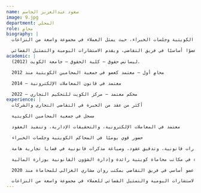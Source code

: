 ```yaml
---
name: سعود عبدالعزيز الجاسم
image: 9.jpg
department: المحلي
role: محامٍ
biography: |
  السيد سعود عبدالعزيز الجاسم هو محامٍ كويتي يتمتع بأكثر من عقد من الخبرة في قاعات المحاكم، متخصص في التقاضي التجاري والشركات. مسجل في جمعية المحامين الكويتية ومعتمد في مجالات قانونية رئيسية مثل المعاملات الإلكترونية والتحقيقات الإدارية وتنفيذ العقود. يحافظ السيد الجاسم على حضور قوي يوميًا في المحاكم الكويتية وجلسات الخبراء، حيث يمثل العملاء في مجموعة واسعة من النزاعات.

  بدأ مسيرته القانونية في عام 2012 وشغل منذ ذلك الحين مناصب في مكاتب محاماة كويتية رائدة وإدارة الشؤون القانونية بوزارة المالية. شمل عمله الاستشارات القانونية، وتدقيق العقود، وصياغة المذكرات القانونية في قضايا تجارية هامة. انضم إلى مكتب روان مشاري الغزالي للمحاماة في عام 2020، حيث يعد عضوًا أساسيًا في فريق التقاضي، ويقدم الاستشارات اليومية والتمثيل القضائي.
academic: |
  ليسانس حقوق – كلية الحقوق – جامعة الكويت (2012).

  محامٍ أول – معتمد كعضو في جمعية المحامين الكويتية منذ 2012

  معتمد في قانون المعاملات الإلكترونية – 2014

  محكم معتمد – مركز الكويت للتحكيم التجاري – 2022
experience: |
  أكثر من عقد من الخبرة في التقاضي التجاري والشركات

  مسجل في جمعية المحامين الكويتية

  معتمد في المعاملات الإلكترونية، والتحقيقات الإدارية، وتنفيذ العقود

  حضور قوي يوميًا في المحاكم الكويتية وجلسات الخبراء

  استشارات قانونية، وتدقيق عقود، وصياغة مذكرات قانونية في قضايا تجارية هامة

  خبرة في مكاتب محاماة كويتية رائدة وإدارة الشؤون القانونية بوزارة المالية

  عضو أساسي في فريق التقاضي بمكتب روان مشاري الغزالي للمحاماة منذ 2020

  يقدم الاستشارات اليومية والتمثيل القضائي للعملاء في مجموعة واسعة من النزاعات
---
```

